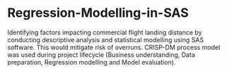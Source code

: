 # Regression-Modelling-in-SAS
Identifying factors impacting commercial flight landing distance by conducting descriptive analysis and statistical modelling using SAS software. This would mitigate risk of overruns. CRISP-DM process model was used during project lifecycle (Business understanding, Data preparation, Regression modelling and Model evaluation).
